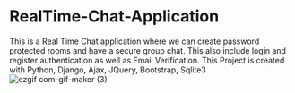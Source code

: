 # RealTime-Chat-Application
This is a Real Time Chat application where we can create password protected rooms and have a secure group chat. This also include login and register authentication as well as Email Verification. This Project is created with Python, Django, Ajax, JQuery, Bootstrap, Sqlite3
![ezgif com-gif-maker (3)](https://user-images.githubusercontent.com/88799483/164965268-d86208aa-7d9a-4248-9a85-351989a6079a.gif)
